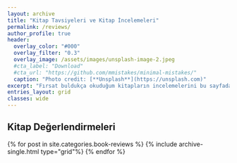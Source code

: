 ```yaml
---
layout: archive
title: "Kitap Tavsiyeleri ve Kitap İncelemeleri"
permalink: /reviews/
author_profile: true
header:
  overlay_color: "#000"
  overlay_filter: "0.3"
  overlay_image: /assets/images/unsplash-image-2.jpeg
  #cta_label: "Download"
  #cta_url: "https://github.com/mmistakes/minimal-mistakes/"
  caption: "Photo credit: [**Unsplash**](https://unsplash.com)"
excerpt: "Fırsat buldukça okuduğum kitapların incelemelerini bu sayfada paylaşmaya çalışacağım."
entries_layout: grid
classes: wide
---
```


<h2>Kitap Değerlendirmeleri</h2>
{% for post in site.categories.book-reviews %}
  {% include archive-single.html type="grid"%}
{% endfor %}

<!-- type="grid" ekleyince post'lara thumnail ekleniyor. Bak: https://github.com/mmistakes/minimal-mistakes/issues/892 -->
